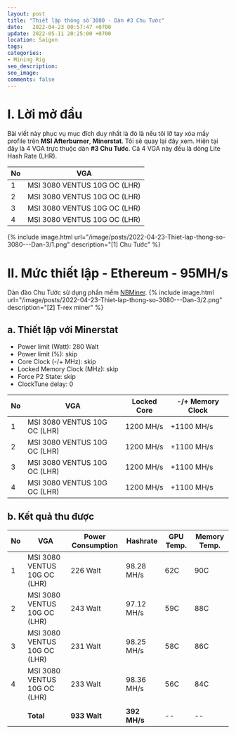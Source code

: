 ```yaml
---
layout: post
title: "Thiết lập thông số 3080 - Dàn #3 Chu Tước"
date:   2022-04-23 00:57:47 +0700
update: 2022-05-11 20:25:00 +0700
location: Saigon
tags:
categories:
- Mining Rig
seo_description:
seo_image:
comments: false
---
```


# I. Lời mở đầu
Bài viết này phục vụ mục đích duy nhất là đó là nếu tôi lỡ tay xóa mấy profile trên **MSI Afterburner**, **Minerstat**.
Tôi sẽ quay lại đây xem. Hiện tại đây là 4 VGA trực thuộc dàn **#3 Chu Tước**. Cả 4 VGA này đều là dòng Lite Hash Rate (LHR).


| No | VGA                          |
|----|------------------------------|
| 1  | MSI 3080 VENTUS 10G OC (LHR) |
| 2  | MSI 3080 VENTUS 10G OC (LHR) |
| 3  | MSI 3080 VENTUS 10G OC (LHR) |
| 4  | MSI 3080 VENTUS 10G OC (LHR) |

{% include image.html url="/image/posts/2022-04-23-Thiet-lap-thong-so-3080---Dan-3/1.png" description="[1] Chu Tước" %}

# II. Mức thiết lập - Ethereum - 95MH/s
Dàn đào Chu Tước sử dụng phần mềm [NBMiner](https://github.com/NebuTech/NBMiner).
{% include image.html url="/image/posts/2022-04-23-Thiet-lap-thong-so-3080---Dan-3/2.png" description="[2] T-rex miner" %}

## a. Thiết lập với Minerstat

- Power limit (Watt): 280 Walt
- Power limit (%): skip
- Core Clock (-/+ MHz): skip
- Locked Memory Clock (MHz): skip
- Force P2 State: skip
- ClockTune delay: 0

| No | VGA                          | Locked Core | -/+ Memory Clock |
|----|------------------------------|-------------|------------------|
| 1  | MSI 3080 VENTUS 10G OC (LHR) | 1200 MH/s   | +1100 MH/s       |
| 2  | MSI 3080 VENTUS 10G OC (LHR) | 1200 MH/s   | +1100 MH/s       |
| 3  | MSI 3080 VENTUS 10G OC (LHR) | 1200 MH/s   | +1100 MH/s       |
| 4  | MSI 3080 VENTUS 10G OC (LHR) | 1200 MH/s   | +1100 MH/s       |

## b. Kết quả thu được

| No | VGA                          | Power Consumption | Hashrate     | GPU Temp. | Memory Temp. |
|----|------------------------------|-------------------|--------------|-----------|--------------|
| 1  | MSI 3080 VENTUS 10G OC (LHR) | 226 Walt          | 98.28 MH/s   | 62C       | 90C          |
| 2  | MSI 3080 VENTUS 10G OC (LHR) | 243 Walt          | 97.12 MH/s   | 59C       | 88C          |
| 3  | MSI 3080 VENTUS 10G OC (LHR) | 231 Walt          | 98.25 MH/s   | 58C       | 86C          |
| 4  | MSI 3080 VENTUS 10G OC (LHR) | 233 Walt          | 98.36 MH/s   | 56C       | 84C          |
|    |                              |                   |              |           |              |
|    | **Total**                    | **933 Walt**      | **392 MH/s** | --        | --           |
